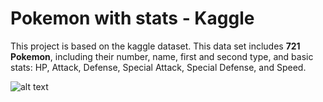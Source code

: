 # Pokemon with stats - Kaggle
This project is based on the kaggle dataset. This data set includes **721 Pokemon**, including their number, name, first and second type, and basic stats: HP, Attack, Defense, Special Attack, Special Defense, and Speed. 


![alt text](hhttps://storage.googleapis.com/kaggle-datasets-images/635/1204/126be74882028aac7241553cef0e27a7/dataset-original.jpg)
